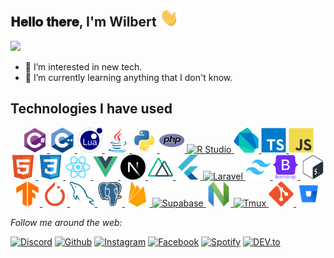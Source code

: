 <h2> 𝐇𝐞𝐥𝐥𝐨 𝐭𝐡𝐞𝐫𝐞, I'm Wilbert <img src="https://github.com/ABSphreak/ABSphreak/blob/master/gifs/Hi.gif" width="30px"></h2>

![](https://komarev.com/ghpvc/?username=wbert&color=blueviolet&label=My+Visitors)
- 👀 I’m interested in new tech.
- 🌱 I’m currently learning anything that I don't know.

<h2> Technologies I have used</h2>
<p align="center"> 
<a href="https://getbootstrap.com" target="_blank" rel="noreferrer"> <img src="https://raw.githubusercontent.com/devicons/devicon/master/icons/csharp/csharp-original.svg" alt="C#" width="40" height="40"/>
</a>
<a href="https://en.cppreference.com/w/" target="_blank" rel="noreferrer"> 
  <img src="https://raw.githubusercontent.com/devicons/devicon/master/icons/cplusplus/cplusplus-original.svg" alt="C++" width="40" height="40"/> 
</a>
<a href="https://www.lua.org/" target="_blank" rel="noreferrer"> 
  <img src="https://raw.githubusercontent.com/devicons/devicon/master/icons/lua/lua-original.svg" alt="Lua" width="40" height="40"/> 
</a>
<a href="https://www.java.com/" target="_blank" rel="noreferrer"> 
  <img src="https://raw.githubusercontent.com/devicons/devicon/master/icons/java/java-original.svg" alt="Java" width="40" height="40"/> 
</a>
<a href="https://www.python.org/" target="_blank" rel="noreferrer"> 
  <img src="https://raw.githubusercontent.com/devicons/devicon/master/icons/python/python-original.svg" alt="Python" width="40" height="40"/> 
</a>
<a href="https://www.php.net/" target="_blank" rel="noreferrer"> 
  <img src="https://raw.githubusercontent.com/devicons/devicon/master/icons/php/php-original.svg" alt="PHP" width="40" height="40"/> 
</a>
<a href="https://www.rstudio.com/" target="_blank" rel="noreferrer"> 
  <img src="https://www.r-project.org/logo/Rlogo.svg" alt="R Studio" width="40" height="40"/> 
</a>
<a href="https://dart.dev/" target="_blank" rel="noreferrer"> 
  <img src="https://raw.githubusercontent.com/devicons/devicon/master/icons/dart/dart-original.svg" alt="Dart" width="40" height="40"/> 
</a>
<a href="https://www.typescriptlang.org/" target="_blank" rel="noreferrer"> 
  <img src="https://raw.githubusercontent.com/devicons/devicon/master/icons/typescript/typescript-original.svg" alt="TypeScript" width="40" height="40"/> 
</a>
<a href="https://developer.mozilla.org/en-US/docs/Web/JavaScript" target="_blank" rel="noreferrer"> 
  <img src="https://raw.githubusercontent.com/devicons/devicon/master/icons/javascript/javascript-original.svg" alt="JavaScript" width="40" height="40"/> 
</a>
  <a href="https://developer.mozilla.org/en-US/docs/Web/HTML" target="_blank" rel="noreferrer"> 
  <img src="https://raw.githubusercontent.com/devicons/devicon/master/icons/html5/html5-original.svg" alt="HTML" width="40" height="40"/> 
</a>
  <a href="https://developer.mozilla.org/en-US/docs/Web/CSS" target="_blank" rel="noreferrer"> 
  <img src="https://raw.githubusercontent.com/devicons/devicon/master/icons/css3/css3-original.svg" alt="CSS" width="40" height="40"/> 
</a>
  <a href="https://reactjs.org/" target="_blank" rel="noreferrer"> 
  <img src="https://raw.githubusercontent.com/devicons/devicon/master/icons/react/react-original.svg" alt="React.js" width="40" height="40"/> 
</a>
  <a href="https://vuejs.org/" target="_blank" rel="noreferrer"> 
  <img src="https://raw.githubusercontent.com/devicons/devicon/master/icons/vuejs/vuejs-original.svg" alt="Vue.js" width="40" height="40"/> 
</a>
<a href="https://nextjs.org/" target="_blank" rel="noreferrer"> 
  <img src="https://raw.githubusercontent.com/devicons/devicon/master/icons/nextjs/nextjs-original.svg" alt="Next.js" width="40" height="40"/> 
</a>
<a href="https://nuxtjs.org/" target="_blank" rel="noreferrer"> 
  <img src="https://raw.githubusercontent.com/devicons/devicon/master/icons/nuxtjs/nuxtjs-original.svg" alt="Nuxt.js" width="40" height="40"/> 
</a>
  <a href="https://flutter.dev/" target="_blank" rel="noreferrer"> 
  <img src="https://raw.githubusercontent.com/devicons/devicon/master/icons/flutter/flutter-original.svg" alt="Flutter" width="40" height="40"/> 
</a>
<a href="https://laravel.com/" target="_blank" rel="noreferrer"> 
  <img src="https://laravel.com/img/logomark.min.svg" alt="Laravel" width="40" height="40"/> 
</a>
<a href="https://tailwindcss.com/" target="_blank" rel="noreferrer"> 
  <img src="https://raw.githubusercontent.com/devicons/devicon/master/icons/tailwindcss/tailwindcss-original.svg" alt="Tailwind CSS" width="40" height="40"/> 
</a>
<a href="https://getbootstrap.com" target="_blank" rel="noreferrer"> <img src="https://raw.githubusercontent.com/devicons/devicon/master/icons/bootstrap/bootstrap-plain-wordmark.svg" alt="bootstrap" width="40" height="40"/> 
</a>
<a href="https://www.gnu.org/software/bash/" target="_blank" rel="noreferrer"> 
  <img src="https://raw.githubusercontent.com/devicons/devicon/master/icons/bash/bash-original.svg" alt="Shell Script" width="40" height="40"/> 
</a>
<a href="https://www.tensorflow.org/" target="_blank" rel="noreferrer"> 
  <img src="https://raw.githubusercontent.com/devicons/devicon/master/icons/tensorflow/tensorflow-original.svg" alt="TensorFlow" width="40" height="40"/> 
</a>
<a href="https://pytorch.org/" target="_blank" rel="noreferrer"> 
  <img src="https://raw.githubusercontent.com/devicons/devicon/master/icons/pytorch/pytorch-original.svg" alt="PyTorch" width="40" height="40"/> 
</a>
<a href="https://www.mysql.com/" target="_blank" rel="noreferrer"> 
  <img src="https://raw.githubusercontent.com/devicons/devicon/master/icons/mysql/mysql-original.svg" alt="MySQL" width="40" height="40"/> 
</a>
<a href="https://www.postgresql.org/" target="_blank" rel="noreferrer"> 
  <img src="https://raw.githubusercontent.com/devicons/devicon/master/icons/postgresql/postgresql-original.svg" alt="PostgreSQL" width="40" height="40"/> 
</a>
<a href="https://firebase.google.com/" target="_blank" rel="noreferrer"> 
  <img src="https://raw.githubusercontent.com/devicons/devicon/master/icons/firebase/firebase-plain.svg" alt="Firebase" width="40" height="40"/> 
</a>
<a href="https://supabase.io/" target="_blank" rel="noreferrer"> 
  <img src="https://cf.appdrag.com/dashboard-openvm-clo-b2d42c/uploads/supabase-TAiY.png" alt="Supabase" width="40" height="40"/> 
</a>
<a href="https://neovim.io/" target="_blank" rel="noreferrer"> 
  <img src="https://raw.githubusercontent.com/devicons/devicon/master/icons/neovim/neovim-original.svg" alt="Neovim" width="40" height="40"/> 
</a>
<a href="https://github.com/tmux/tmux" target="_blank" rel="noreferrer"> 
  <img src="https://seeklogo.com/images/T/tmux-logo-E71523388A-seeklogo.com.png" alt="Tmux" width="40" height="40"/> 
</a>
<a href="https://git-scm.com/" target="_blank" rel="noreferrer"> 
  <img src="https://raw.githubusercontent.com/devicons/devicon/master/icons/git/git-original.svg" alt="Git" width="40" height="40"/> 
</a>
<a href="https://bitbucket.org/" target="_blank" rel="noreferrer"> 
  <img src="https://raw.githubusercontent.com/devicons/devicon/master/icons/bitbucket/bitbucket-original.svg" alt="Bitbucket" width="40" height="40"/> 
</a>
  
</p>
<style>
  p.center a {
    text-decoration: none;
  }
</style>

<i>Follow me around the web:</i><br>

<a href="https://discord.gg/MM4Phpn4ja"><img src="https://img.shields.io/static/v1?logo=discord&label=&message=Discord&color=36393f&style=flat-square" alt="Discord"></a>
[![Github](https://img.shields.io/badge/-Github-000?style=flat&logo=Github&logoColor=white)](https://github.com/wbert)
<a href="https://www.instagram.com/jhanniel_jry/" target="_blank"><img src="https://img.shields.io/badge/Instagram-%23E4405F.svg?&style=flat-square&logo=instagram&logoColor=white" alt="Instagram"></a>
<a href="https://www.facebook.com/contactmejry" target="_blank"><img src="https://img.shields.io/badge/Facebook-%231877F2.svg?&style=flat-square&logo=facebook&logoColor=white" alt="Facebook"></a>
<a href="https://open.spotify.com/user/4xsrtauclcip8cf8fufvfe0d7" target="_blank"><img src="https://img.shields.io/badge/Spotify-%231ED760.svg?&style=flat-square&logo=spotify&logoColor=white" alt="Spotify"></a>
<a href="https://devjry.web.app/" target="_blank"><img src="https://img.shields.io/badge/DEV-%230A0A0A.svg?&style=flat-square&logo=DEV.to&logoColor=white" alt="DEV.to"></a>

<br>


